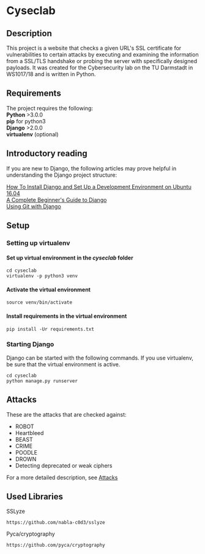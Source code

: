 # Cyseclab
## Description
This project is a website that checks a given URL's SSL certificate for vulnerabilities to certain attacks by executing and examining the information from a SSL/TLS handshake or probing the server with specifically designed payloads. It was created for the Cybersecurity lab on the TU Darmstadt in WS1017/18 and is written in Python.

## Requirements
The project requires the following:\
**Python** >3.0.0\
**pip** for python3\
**Django** >2.0.0\
**virtualenv** (optional)

## Introductory reading
If you are new to Django, the following articles may prove helpful in understanding the Django project structure:

[How To Install Django and Set Up a Development Environment on Ubuntu 16.04](https://www.digitalocean.com/community/tutorials/how-to-install-django-and-set-up-a-development-environment-on-ubuntu-16-04)\
[A Complete Beginner's Guide to Django](https://simpleisbetterthancomplex.com/series/beginners-guide/1.11/)\
[Using Git with Django](https://jeffknupp.com/blog/2012/02/07/using-git-with-django/)


## Setup
### Setting up virtualenv
#### Set up virtual environment in the _cyseclab_ folder
```
cd cyseclab
virtualenv -p python3 venv
```

#### Activate the virtual environment
```
source venv/bin/activate
```

#### Install requirements in the virtual environment
```
pip install -Ur requirements.txt
```

### Starting Django
Django can be started with the following commands. If you use virtualenv, be sure that the virtual environment is active.
```
cd cyseclab
python manage.py runserver
```

## Attacks
These are the attacks that are checked against:
* ROBOT
* Heartbleed
* BEAST
* CRIME
* POODLE
* DROWN
* Detecting deprecated or weak ciphers

For a more detailed description, see [Attacks](https://github.com/bluebird135/cyseclab/wiki/Attacks)

## Used Libraries
SSLyze
```
https://github.com/nabla-c0d3/sslyze
```

Pyca/cryptography
```
https://github.com/pyca/cryptography
```

